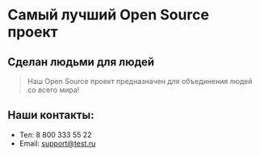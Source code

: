 # Самый лучший Open Source проект

## Сделан людьми для людей

> Наш Open Source проект предназначен для объединения людей со всего мира!

## Наши контакты: 
* Тел: 8 800 333 55 22
* Email: support@test.ru